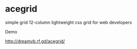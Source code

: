 # acegrid
simple grid 12-column lightweight css grid for web developers

Demo

http://dreamvb.rf.gd/acegrid/
